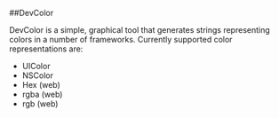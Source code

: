 ##DevColor

DevColor is a simple, graphical tool that generates strings representing colors in a number of frameworks. Currently supported color representations are:

- UIColor
- NSColor
- Hex (web)
- rgba (web)
- rgb (web)

